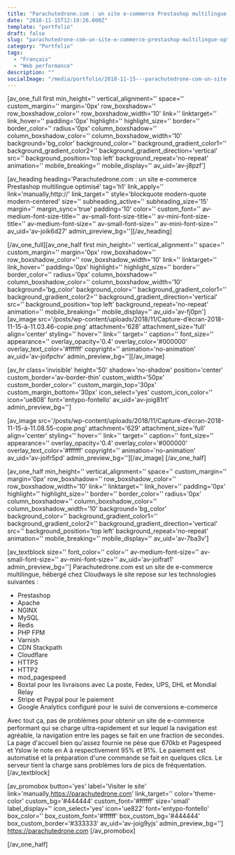 ```yaml
---
title: "Parachutedrone.com : un site e-commerce Prestashop multilingue optimisé"
date: "2018-11-15T12:19:26.000Z"
template: "portfolio"
draft: false
slug: "parachutedrone-com-un-site-e-commerce-prestashop-multilingue-optimise"
category: "Portfolio"
tags: 
  - "Français"
  - "Web performance"
description: ""
socialImage: "/media/portfolio/2018-11-15---parachutedrone-com-un-site-e-commerce-prestashop-multilingue-optimise/optimisation-trmps-de-chargmenet-site-e-commerce-prestashop-1.jpg"
---
```


\[av\_one\_full first min\_height='' vertical\_alignment='' space='' custom\_margin='' margin='0px' row\_boxshadow='' row\_boxshadow\_color='' row\_boxshadow\_width='10' link='' linktarget='' link\_hover='' padding='0px' highlight='' highlight\_size='' border='' border\_color='' radius='0px' column\_boxshadow='' column\_boxshadow\_color='' column\_boxshadow\_width='10' background='bg\_color' background\_color='' background\_gradient\_color1='' background\_gradient\_color2='' background\_gradient\_direction='vertical' src='' background\_position='top left' background\_repeat='no-repeat' animation='' mobile\_breaking='' mobile\_display='' av\_uid='av-j8pzf'\]

\[av\_heading heading='Parachutedrone.com : un site e-commerce Prestashop multilingue optimisé' tag='h1' link\_apply='' link='manually,http://' link\_target='' style='blockquote modern-quote modern-centered' size='' subheading\_active='' subheading\_size='15' margin='' margin\_sync='true' padding='10' color='' custom\_font='' av-medium-font-size-title='' av-small-font-size-title='' av-mini-font-size-title='' av-medium-font-size='' av-small-font-size='' av-mini-font-size='' av\_uid='av-joik6d27' admin\_preview\_bg=''\]\[/av\_heading\]

\[/av\_one\_full\]\[av\_one\_half first min\_height='' vertical\_alignment='' space='' custom\_margin='' margin='0px' row\_boxshadow='' row\_boxshadow\_color='' row\_boxshadow\_width='10' link='' linktarget='' link\_hover='' padding='0px' highlight='' highlight\_size='' border='' border\_color='' radius='0px' column\_boxshadow='' column\_boxshadow\_color='' column\_boxshadow\_width='10' background='bg\_color' background\_color='' background\_gradient\_color1='' background\_gradient\_color2='' background\_gradient\_direction='vertical' src='' background\_position='top left' background\_repeat='no-repeat' animation='' mobile\_breaking='' mobile\_display='' av\_uid='av-fj0pn'\] \[av\_image src='/posts/wp-content/uploads/2018/11/Capture-d’écran-2018-11-15-à-11.03.46-copie.png' attachment='628' attachment\_size='full' align='center' styling='' hover='' link='' target='' caption='' font\_size='' appearance='' overlay\_opacity='0.4' overlay\_color='#000000' overlay\_text\_color='#ffffff' copyright='' animation='no-animation' av\_uid='av-joifpchv' admin\_preview\_bg=''\]\[/av\_image\]

\[av\_hr class='invisible' height='50' shadow='no-shadow' position='center' custom\_border='av-border-thin' custom\_width='50px' custom\_border\_color='' custom\_margin\_top='30px' custom\_margin\_bottom='30px' icon\_select='yes' custom\_icon\_color='' icon='ue808' font='entypo-fontello' av\_uid='av-joig81rt' admin\_preview\_bg=''\]

\[av\_image src='/posts/wp-content/uploads/2018/11/Capture-d’écran-2018-11-15-à-11.08.55-copie.png' attachment='629' attachment\_size='full' align='center' styling='' hover='' link='' target='' caption='' font\_size='' appearance='' overlay\_opacity='0.4' overlay\_color='#000000' overlay\_text\_color='#ffffff' copyright='' animation='no-animation' av\_uid='av-joifr5pd' admin\_preview\_bg=''\]\[/av\_image\] \[/av\_one\_half\]

\[av\_one\_half min\_height='' vertical\_alignment='' space='' custom\_margin='' margin='0px' row\_boxshadow='' row\_boxshadow\_color='' row\_boxshadow\_width='10' link='' linktarget='' link\_hover='' padding='0px' highlight='' highlight\_size='' border='' border\_color='' radius='0px' column\_boxshadow='' column\_boxshadow\_color='' column\_boxshadow\_width='10' background='bg\_color' background\_color='' background\_gradient\_color1='' background\_gradient\_color2='' background\_gradient\_direction='vertical' src='' background\_position='top left' background\_repeat='no-repeat' animation='' mobile\_breaking='' mobile\_display='' av\_uid='av-7ba3v'\]

\[av\_textblock size='' font\_color='' color='' av-medium-font-size='' av-small-font-size='' av-mini-font-size='' av\_uid='av-joifrat1' admin\_preview\_bg=''\] Parachutedrone.com est un site de e-commerce multilingue, hébergé chez Cloudways le site repose sur les technologies suivantes :

- Prestashop
- Apache
- NGINX
- MySQL
- Redis
- PHP FPM
- Varnish
- CDN Stackpath
- Cloudflare
- HTTPS
- HTTP2
- mod\_pagespeed
- Boxtal pour les livraisons avec La poste, Fedex, UPS, DHL et Mondial Relay
- Stripe et Paypal pour le paiement
- Google Analytics configuré pour le suivi de conversions e-commerce

Avec tout ça, pas de problèmes pour obtenir un site de e-commerce performant qui se charge ultra-rapidement et sur lequel la navigation est agréable, la navigation entre les pages se fait en une fraction de secondes. La page d'accueil bien qu'assez fournie ne pèse que 670kb et Pagespeed et Yslow le note en A à respectivement 95% et 91%. Le paiement est automatisé et la préparation d'une commande se fait en quelques clics. Le serveur tient la charge sans problèmes lors de pics de fréquentation. \[/av\_textblock\]

\[av\_promobox button='yes' label='Visiter le site' link='manually,https://parachutedrone.com' link\_target='' color='theme-color' custom\_bg='#444444' custom\_font='#ffffff' size='small' label\_display='' icon\_select='yes' icon='ue822' font='entypo-fontello' box\_color='' box\_custom\_font='#ffffff' box\_custom\_bg='#444444' box\_custom\_border='#333333' av\_uid='av-joig9yjs' admin\_preview\_bg=''\] https://parachutedrone.com \[/av\_promobox\]

\[/av\_one\_half\]

